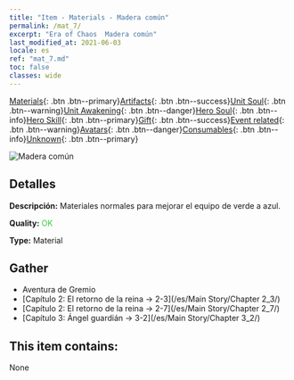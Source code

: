 ```yaml
---
title: "Item - Materials - Madera común"
permalink: /mat_7/
excerpt: "Era of Chaos  Madera común"
last_modified_at: 2021-06-03
locale: es
ref: "mat_7.md"
toc: false
classes: wide
---
```

 [Materials](/ItemsES/){: .btn .btn--primary}[Artifacts](/ItemsES/Artifacts/){: .btn .btn--success}[Unit Soul](/ItemsES/UnitSoul/){: .btn .btn--warning}[Unit Awakening](/ItemsES/UnitAwakening/){: .btn .btn--danger}[Hero Soul](/ItemsES/HeroSoul/){: .btn .btn--info}[Hero Skill](/ItemsES/HeroSkill/){: .btn .btn--primary}[Gift](/ItemsES/Gift/){: .btn .btn--success}[Event related](/ItemsES/Events/){: .btn .btn--warning}[Avatars](/ItemsES/Avatars/){: .btn .btn--danger}[Consumables](/ItemsES/Consumables/){: .btn .btn--info}[Unknown](/ItemsES/Unknown/){: .btn .btn--primary}

 ![Madera común](/images/t/i_cailiao_mucai1.png)

## Detalles
 **Descripción:** Materiales normales para mejorar el equipo de verde a azul.

 **Quality:** <span style="color: #32CD32">OK</span>

 **Type:** Material

## Gather

*    Aventura de Gremio 
*    [Capítulo 2: El retorno de la reina -> 2-3](/es/Main Story/Chapter 2_3/) 
*    [Capítulo 2: El retorno de la reina -> 2-7](/es/Main Story/Chapter 2_7/) 
*    [Capítulo 3: Ángel guardián -> 3-2](/es/Main Story/Chapter 3_2/) 

## This item contains:

  None


